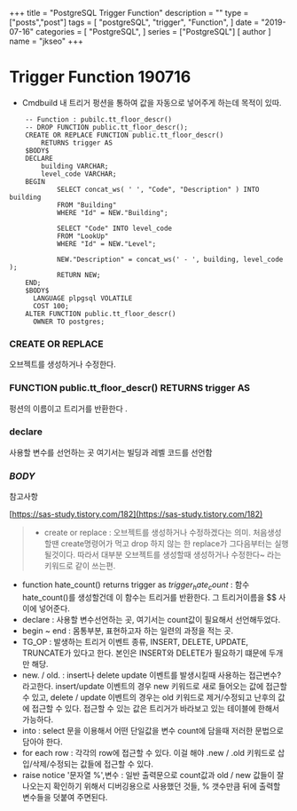 
+++
title = "PostgreSQL Trigger Function"
description = ""
type = ["posts","post"]
tags = [
    "postgreSQL",
    "trigger",
    "Function",
]
date = "2019-07-16"
categories = [
    "PostgreSQL",
]
series = ["PostgreSQL"]
[ author ]
  name = "jkseo"
+++

# Trigger Function 190716
- Cmdbuild 내 트리거 펑션을 통하여 값을 자동으로 넣어주게 하는데 목적이 있따.
~~~
    -- Function : pubilc.tt_floor_descr()
    -- DROP FUNCTION public.tt_floor_descr();
    CREATE OR REPLACE FUNCTION public.tt_floor_descr()
    	RETURNS trigger AS
    $BODY$
    DECLARE
    	building VARCHAR;
    	level_code VARCHAR;
    BEGIN
    		SELECT concat_ws( ' ', "Code", "Description" ) INTO building
    		FROM "Building"
    		WHERE "Id" = NEW."Building";

    		SELECT "Code" INTO level_code
    		FROM "LookUp"
    		WHERE "Id" = NEW."Level";

    		NEW."Description" = concat_ws(' - ', building, level_code );
    		RETURN NEW;
    END;
    $BODY$
      LANGUAGE plpgsql VOLATILE
      COST 100;
    ALTER FUNCTION public.tt_floor_descr()
      OWNER TO postgres;
~~~

### CREATE OR REPLACE

오브젝트를 생성하거나 수정한다.

### FUNCTION public.tt_floor_descr() RETURNS trigger AS

펑션의 이름이고 트리거를 반환한다 .

### declare

사용할 변수를 선언하는 곳  여기서는 빌딩과 레벨 코드를 선언함

### $BODY$

참고사항

[https://sas-study.tistory.com/182](https://sas-study.tistory.com/182)

> - create or replace : 오브젝트를 생성하거나 수정하겠다는 의미. 처음생성할땐 create명령어가 먹고 drop 하지 않는 한 replace가 그다음부터는 실행될것이다. 따라서 대부분 오브젝트를 생성할때 생성하거나 수정한다~ 라는 키워드로 같이 쓰는편.
- function hate_count() returns trigger as $trigger_hate_count$ : 함수 hate_count()를 생성할건데 이 함수는 트리거를 반환한다. 그 트리거이름을 $$ 사이에 넣어준다.
- declare : 사용할 변수선언하는 곳, 여기서는 count값이 필요해서 선언해두었다.
- begin ~ end : 몸통부분, 표현하고자 하는 일련의 과정을 적는 곳.
- TG_OP : 발생하는 트리거 이벤트 종류, INSERT, DELETE, UPDATE, TRUNCATE가 있다고 한다. 본인은 INSERT와 DELETE가 필요하기 떄문에 두개만 해당.
- new. / old. : insert나 delete update 이벤트를 발생시킬때 사용하는 접근변수? 라고한다. insert/update 이벤트의 경우 new 키워드로 새로 들어오는 값에 접근할 수 있고, delete / update 이벤트의 경우는 old 키워드로 제거/수정되고 난후의 값에 접근할 수 있다. 접근할 수 있는 값은 트리거가 바라보고 있는 테이블에 한해서 가능하다.
- into : select 문을 이용해서 어떤 단일값을 변수 count에 담을때 저러한 문법으로 담아야 한다.
- for each row : 각각의 row에 접근할 수 있다. 이걸 해야 .new / .old 키워드로 삽입/삭제/수정되는 값들에 접근할 수 있다.
- raise notice '문자열 %',변수 : 일반 출력문으로 count값과 old / new 값들이 잘 나오는지 확인하기 위해서 디버깅용으로 사용했던 것들, % 갯수만큼 뒤에 출력할 변수들을 덧붙여 주면된다.